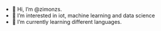 - 👋 Hi, I’m @zimonzs. 
- 👀 I’m interested in iot, machine learning and data science
- 🌱 I’m currently learning different languages.



<!---
zimonzs/zimonzs is a ✨ special ✨ repository because its `README.md` (this file) appears on your GitHub profile.
You can click the Preview link to take a look at your changes.
--->
